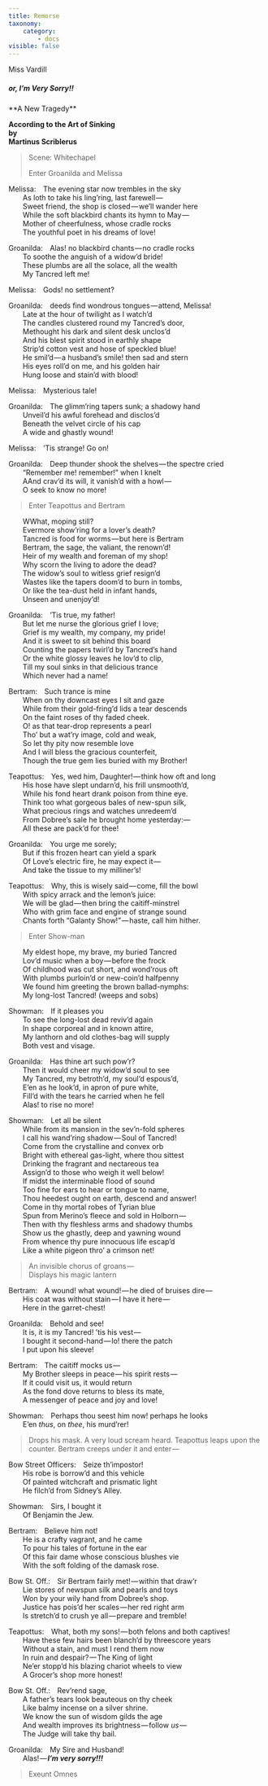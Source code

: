 ```yaml
---
title: Remorse
taxonomy:
    category:
        - docs
visible: false
---
```


<div class="author">Miss Vardill</div>

##### or, I’m Very Sorry!!  
<div class="center" markdown="1">
**A New Tragedy**  

**According to the Art of Sinking**  
**by**  
**Martinus Scriblerus**  
</div>

> Scene: Whitechapel
> 
> Enter Groanilda and Melissa

Melissa:&emsp;The evening star now trembles in the sky  
&emsp;&emsp;As loth to take his ling’ring, last farewell —   
&emsp;&emsp;Sweet friend, the shop is closed — we’ll wander here  
&emsp;&emsp;While the soft blackbird chants its hymn to May —   
&emsp;&emsp;Mother of cheerfulness, whose cradle rocks  
&emsp;&emsp;The youthful poet in his dreams of love!

Groanilda:&emsp;Alas! no blackbird chants — no cradle rocks  
&emsp;&emsp;To soothe the anguish of a widow’d bride!  
&emsp;&emsp;These plumbs are all the solace, all the wealth  
&emsp;&emsp;My Tancred left me!

Melissa:&emsp;Gods! no settlement?

Groanilda:&emsp;deeds find wondrous tongues — attend, Melissa!  
&emsp;&emsp;Late at the hour of twilight as I watch’d  
&emsp;&emsp;The candles clustered round my Tancred’s door,  
&emsp;&emsp;Methought his dark and silent desk unclos’d  
&emsp;&emsp;And his blest spirit stood in earthly shape  
&emsp;&emsp;Strip’d cotton vest and hose of speckled blue!  
&emsp;&emsp;He smil’d — a husband’s smile! then sad and stern  
&emsp;&emsp;His eyes roll’d on me, and his golden hair  
&emsp;&emsp;Hung loose and stain’d with blood!

Melissa:&emsp;Mysterious tale!

Groanilda:&emsp;The glimm’ring tapers sunk; a shadowy hand  
&emsp;&emsp;Unveil’d his awful forehead and disclos’d  
&emsp;&emsp;Beneath the velvet circle of his cap  
&emsp;&emsp;A wide and ghastly wound!

Melissa:&emsp;’Tis strange! Go on!

Groanilda:&emsp;Deep thunder shook the shelves — the spectre cried  
&emsp;&emsp;“Remember me! remember!” when I knelt  
&emsp;&emsp;AAnd crav’d its will, it vanish’d with a howl —   
&emsp;&emsp;O seek to know no more!

> Enter Teapottus and Bertram

&emsp;&emsp;WWhat, moping still?  
&emsp;&emsp;Evermore show’ring for a lover’s death?  
&emsp;&emsp;Tancred is food for worms — but here is Bertram  
&emsp;&emsp;Bertram, the sage, the valiant, the renown’d!  
&emsp;&emsp;Heir of my wealth and foreman of my shop!  
&emsp;&emsp;Why scorn the living to adore the dead?  
&emsp;&emsp;The widow’s soul to witless grief resign’d  
&emsp;&emsp;Wastes like the tapers doom’d to burn in tombs,  
&emsp;&emsp;Or like the tea-dust held in infant hands,  
&emsp;&emsp;Unseen and unenjoy’d!

Groanilda:&emsp;’Tis true, my father!  
&emsp;&emsp;But let me nurse the glorious grief I love;  
&emsp;&emsp;Grief is my wealth, my company, my pride!  
&emsp;&emsp;And it is sweet to sit behind this board  
&emsp;&emsp;Counting the papers twirl’d by Tancred’s hand  
&emsp;&emsp;Or the white glossy leaves he lov’d to clip,  
&emsp;&emsp;Till my soul sinks in that delicious trance  
&emsp;&emsp;Which never had a name!

Bertram:&emsp;Such trance is mine  
&emsp;&emsp;When on thy downcast eyes I sit and gaze  
&emsp;&emsp;While from their gold-fring’d lids a tear descends  
&emsp;&emsp;On the faint roses of thy faded cheek.  
&emsp;&emsp;O! as that tear-drop represents a pearl  
&emsp;&emsp;Tho’ but a wat’ry image, cold and weak,  
&emsp;&emsp;So let thy pity now resemble love  
&emsp;&emsp;And I will bless the gracious counterfeit,  
&emsp;&emsp;Though the true gem lies buried with my Brother!  

Teapottus:&emsp;Yes, wed him, Daughter! — think how oft and long  
&emsp;&emsp;His hose have slept undarn’d, his frill unsmooth’d,  
&emsp;&emsp;While his fond heart drank poison from thine eye.  
&emsp;&emsp;Think too what gorgeous bales of new-spun silk,  
&emsp;&emsp;What precious rings and watches unredeem’d  
&emsp;&emsp;From Dobree’s sale he brought home yesterday:—   
&emsp;&emsp;All these are pack’d for thee!

Groanilda:&emsp;You urge me sorely;  
&emsp;&emsp;But if this frozen heart can yield a spark  
&emsp;&emsp;Of Love’s electric fire, he may expect it —   
&emsp;&emsp;And take the tissue to my milliner’s!  

Teapottus:&emsp;Why, this is wisely said — come, fill the bowl  
&emsp;&emsp;With spicy arrack and the lemon’s juice:  
&emsp;&emsp;We will be glad — then bring the caitiff-minstrel  
&emsp;&emsp;Who with grim face and engine of strange sound  
&emsp;&emsp;Chants forth “Galanty Show!” — haste, call him hither.

> Enter Show-man

&emsp;&emsp;My eldest hope, my brave, my buried Tancred  
&emsp;&emsp;Lov’d music when a boy — before the frock  
&emsp;&emsp;Of childhood was cut short, and wond’rous oft  
&emsp;&emsp;With plumbs purloin’d or new-coin’d halfpenny  
&emsp;&emsp;We found him greeting the brown ballad-nymphs:  
&emsp;&emsp;My long-lost Tancred! (weeps and sobs)

Showman:&emsp;If it pleases you  
&emsp;&emsp;To see the long-lost dead reviv’d again  
&emsp;&emsp;In shape corporeal and in known attire,  
&emsp;&emsp;My lanthorn and old clothes-bag will supply  
&emsp;&emsp;Both vest and visage.

Groanilda:&emsp;Has thine art such pow’r?  
&emsp;&emsp;Then it would cheer my widow’d soul to see  
&emsp;&emsp;My Tancred, my betroth’d, my soul’d espous’d,  
&emsp;&emsp;E’en as he look’d, in apron of pure white,  
&emsp;&emsp;Fill’d with the tears he carried when he fell  
&emsp;&emsp;Alas! to rise no more!  

Showman:&emsp;Let all be silent  
&emsp;&emsp;While from its mansion in the sev’n-fold spheres  
&emsp;&emsp;I call his wand’ring shadow — Soul of Tancred!  
&emsp;&emsp;Come from the crystalline and convex orb  
&emsp;&emsp;Bright with ethereal gas-light, where thou sittest  
&emsp;&emsp;Drinking the fragrant and nectareous tea  
&emsp;&emsp;Assign’d to those who weigh it well below!  
&emsp;&emsp;If midst the interminable flood of sound  
&emsp;&emsp;Too fine for ears to hear or tongue to name,  
&emsp;&emsp;Thou heedest ought on earth, descend and answer!  
&emsp;&emsp;Come in thy mortal robes of Tyrian blue  
&emsp;&emsp;Spun from Merino’s fleece and sold in Holborn —   
&emsp;&emsp;Then with thy fleshless arms and shadowy thumbs  
&emsp;&emsp;Show us the ghastly, deep and yawning wound  
&emsp;&emsp;From whence thy pure innocuous life escap’d  
&emsp;&emsp;Like a white pigeon thro’ a crimson net!  

> An invisible chorus of groans —   
> Displays his magic lantern

Bertram:&emsp;A wound! what wound! — he died of bruises dire —   
&emsp;&emsp;His coat was without stain — I have it here —   
&emsp;&emsp;Here in the garret-chest!  

Groanilda:&emsp;Behold and see!  
&emsp;&emsp;It is, it is my Tancred! ’tis his vest —   
&emsp;&emsp;I bought it second-hand — lo! there the patch  
&emsp;&emsp;I put upon his sleeve!

Bertram:&emsp;The caitiff mocks us —   
&emsp;&emsp;My Brother sleeps in peace — his spirit rests —   
&emsp;&emsp;If it could visit us, it would return  
&emsp;&emsp;As the fond dove returns to bless its mate,  
&emsp;&emsp;A messenger of peace and joy and love!  

Showman:&emsp;Perhaps thou seest him now! perhaps he looks  
&emsp;&emsp;E’en *thus*, on *thee*, his murd’rer!

> Drops his mask. A very loud scream heard. Teapottus leaps upon the counter. Bertram creeps under it and enter — 

Bow Street Officers:&emsp;Seize th’impostor!  
&emsp;&emsp;His robe is borrow’d and this vehicle  
&emsp;&emsp;Of painted witchcraft and prismatic light  
&emsp;&emsp;He filch’d from Sidney’s Alley.  

Showman:&emsp;Sirs, I bought it  
&emsp;&emsp;Of Benjamin the Jew.

Bertram:&emsp;Believe him not!  
&emsp;&emsp;He is a crafty vagrant, and he came  
&emsp;&emsp;To pour his tales of fortune in the ear  
&emsp;&emsp;Of this fair dame whose conscious blushes vie  
&emsp;&emsp;With the soft folding of the damask rose.  

Bow St. Off.:&emsp;Sir Bertram fairly met! — within that draw’r  
&emsp;&emsp;Lie stores of newspun silk and pearls and toys  
&emsp;&emsp;Won by your wily hand from Dobree’s shop.  
&emsp;&emsp;Justice has pois’d her scales — her red right arm  
&emsp;&emsp;Is stretch’d to crush ye all — prepare and tremble!  

Teapottus:&emsp;What, both my sons! — both felons and both captives!  
&emsp;&emsp;Have these few hairs been blanch’d by threescore years  
&emsp;&emsp;Without a stain, and must I rend them now  
&emsp;&emsp;In ruin and despair? — The King of light  
&emsp;&emsp;Ne’er stopp’d his blazing chariot wheels to view  
&emsp;&emsp;A Grocer’s shop more honest!  

Bow St. Off.:&emsp;Rev’rend sage,  
&emsp;&emsp;A father’s tears look beauteous on thy cheek  
&emsp;&emsp;Like balmy incense on a silver shrine.  
&emsp;&emsp;We know the sun of wisdom gilds the age  
&emsp;&emsp;And wealth improves its brightness — follow *us* —   
&emsp;&emsp;The Judge will take thy bail.  

Groanilda:&emsp;My Sire and Husband!  
&emsp;&emsp;Alas! — ***I’m very sorry!!!***  

> Exeunt Omnes

